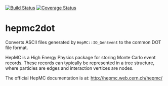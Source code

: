 [![Build Status](https://travis-ci.org/elritsch/hepmc2dot.svg?branch=master)](https://travis-ci.org/elritsch/hepmc2dot)
[![Coverage Status](https://coveralls.io/repos/github/elritsch/hepmc2dot/badge.svg?branch=master)](https://coveralls.io/github/elritsch/hepmc2dot?branch=master)

# hepmc2dot
Converts ASCII files generated by `HepMC::IO_GenEvent` to the common DOT file format.

HepMC is a High Energy Physics package for storing Monte Carlo event records. These records can typically be represented in a tree structure, where particles are edges and interaction vertices are nodes.

The official HepMC documentation is at:
http://hepmc.web.cern.ch/hepmc/
